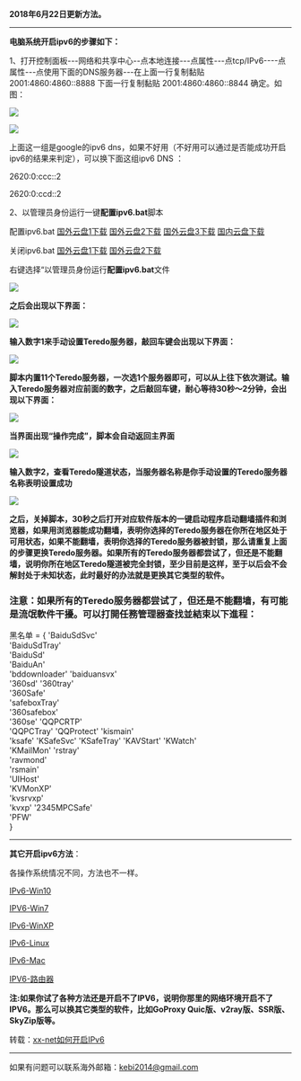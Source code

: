 **2018年6月22日更新方法。**

***

**电脑系统开启ipv6的步骤如下：**

1、打开控制面板---网络和共享中心--点本地连接---点属性---点tcp/IPv6----点属性---点使用下面的DNS服务器---在上面一行复制黏贴 2001:4860:4860::8888 下面一行复制黏贴 2001:4860:4860::8844 确定。如图：

![](https://raw.githubusercontent.com/Alvin9999/pac2/master/goagent_ipv6/ipv6-1.PNG)

![](https://raw.githubusercontent.com/Alvin9999/pac2/master/goagent_ipv6/ipv6-2.png)

上面这一组是google的ipv6 dns，如果不好用（不好用可以通过是否能成功开启ipv6的结果来判定），可以换下面这组ipv6 DNS ：

2620:0:ccc::2

2620:0:ccd::2

2、以管理员身份运行一键**配置ipv6.bat**脚本

配置ipv6.bat  [国外云盘1下载](http://45.32.141.248:8000/f/06b0039dab/?raw=1) [国外云盘2下载](http://108.61.224.82:8000/f/b246dea5b8/?raw=1) [国外云盘3下载](https://nofile.io/f/SbesKuddq25/%E9%85%8D%E7%BD%AEIPv6.bat) [国内云盘下载](https://pan.baidu.com/s/1dJFdMZiSkfAK7XsTzUdtSQ)

关闭ipv6.bat  [国外云盘1下载](http://45.32.141.248:8000/f/6a0270b4eb/?raw=1) [国外云盘2下载](https://nofile.io/f/v1GCKWvgS9z/%E5%85%B3%E9%97%ADipv6.bat) 

右键选择“以管理员身份运行**配置ipv6.bat**文件

![](https://raw.githubusercontent.com/Alvin9999/pac2/master/softimag/new-ipv6-0.PNG)

**之后会出现以下界面：**

![](https://raw.githubusercontent.com/Alvin9999/pac2/master/softimag/new-ipv6-1.PNG)

**输入数字1来手动设置Teredo服务器，敲回车键会出现以下界面：**

![](https://raw.githubusercontent.com/Alvin9999/pac2/master/softimag/new-ipv6-2.PNG)

**脚本内置11个Teredo服务器，一次选1个服务器即可，可以从上往下依次测试。输入Teredo服务器对应前面的数字，之后敲回车键，耐心等待30秒～2分钟，会出现以下界面：**

![](https://raw.githubusercontent.com/Alvin9999/pac2/master/softimag/new-ipv6-3.PNG)

**当界面出现“操作完成”，脚本会自动返回主界面**

![](https://raw.githubusercontent.com/Alvin9999/pac2/master/softimag/new-ipv6-4.PNG)

**输入数字2，查看Teredo隧道状态，当服务器名称是你手动设置的Teredo服务器名称表明设置成功**

![](https://raw.githubusercontent.com/Alvin9999/pac2/master/softimag/new-ipv6-6.PNG)

**之后，关掉脚本，30秒之后打开对应软件版本的一键启动程序启动翻墙插件和浏览器，如果用浏览器能成功翻墙，表明你选择的Teredo服务器在你所在地区处于可用状态，如果不能翻墙，表明你选择的Teredo服务器被封锁，那么请重复上面的步骤更换Teredo服务器。如果所有的Teredo服务器都尝试了，但还是不能翻墙，说明你所在地区Teredo隧道被完全封锁，至少目前是这样，至于以后会不会解封处于未知状态，此时最好的办法就是更换其它类型的软件。**

### 注意：如果所有的Teredo服务器都尝试了，但还是不能翻墙，有可能是流氓軟件干擾。可以打開任務管理器查找並結束以下進程：

黑名单 = {
'BaiduSdSvc'   
'BaiduSdTray'  
'BaiduSd'  
'BaiduAn'  
'bddownloader' 
'baiduansvx'   
'360sd'
'360tray'  
'360Safe'  
'safeboxTray'  
'360safebox'   
'360se'
'QQPCRTP'  
'QQPCTray' 
'QQProtect'
'kismain'  
'ksafe'
'KSafeSvc' 
'KSafeTray'
'KAVStart' 
'KWatch'   
'KMailMon' 
'rstray'   
'ravmond'  
'rsmain'   
'UIHost'   
'KVMonXP'  
'kvsrvxp'  
'kvxp' 
'2345MPCSafe'  
'PFW'  
}

***


**其它开启ipv6方法**：

各操作系统情况不同，方法也不一样。

[IPv6-Win10](https://github.com/XX-net/XX-Net/wiki/IPv6-Win10)

[IPV6-Win7](https://github.com/XX-net/XX-Net/wiki/IPV6-Win7)

[IPv6-WinXP](https://github.com/XX-net/XX-Net/wiki/IPv6-WinXP)

[IPv6-Linux](https://github.com/XX-net/XX-Net/wiki/IPv6-Linux)

[IPv6-Mac](https://github.com/XX-net/XX-Net/wiki/IPv6-Mac)

[IPV6-路由器](https://github.com/XX-net/XX-Net/wiki/IPV6-%E8%B7%AF%E7%94%B1%E5%99%A8)

**注:如果你试了各种方法还是开启不了IPV6，说明你那里的网络环境开启不了IPV6。那么可以换其它类型的软件，比如GoProxy Quic版、v2ray版、SSR版、SkyZip版等。**

转载：[xx-net如何开启IPv6](https://github.com/XX-net/XX-Net/wiki/%E5%A6%82%E4%BD%95%E5%BC%80%E5%90%AFIPv6)  


***


如果有问题可以联系海外邮箱：kebi2014@gmail.com